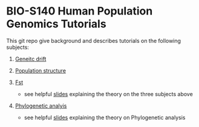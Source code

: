 # BIO-S140 Human Population Genomics Tutorials
 
 This git repo give background and describes tutorials on the following subjects:
 
 1. [Geneitc drift](https://github.com/osipovarev/BIO-S_140_human_PopGen/blob/main/Genetic_drift_tutorial/guide_genetic_drfit_simulations.html)

 
 2. [Population structure](https://github.com/osipovarev/BIO-S_140_human_PopGen/blob/main/Admixture_tutorial/admixture_tutorial.html)
 
 3. [Fst](https://github.com/osipovarev/BIO-S_140_human_PopGen/blob/main/Fst_tutorial/Fst_tutorial.html)

	- see helpful [slides](https://github.com/osipovarev/BIO-S_140_human_PopGen/blob/main/2023.07.05_genetic_drift.Fst.admixture.pptx) explaining the theory on the three subjects above

 4. [Phylogenetic analyis](https://github.com/osipovarev/BIO-S_140_human_PopGen/tree/main/Phylogenetic_tutorial)

 	- see helpful [slides](https://github.com/osipovarev/BIO-S_140_human_PopGen/blob/main/2023.07.19_bio-s140.phylogenetic_analysis.pptx) explaining the theory on Phylogenetic analysis